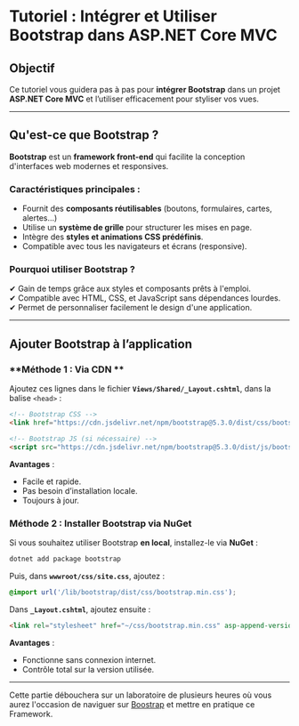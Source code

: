 # Tutoriel : Intégrer et Utiliser Bootstrap dans ASP.NET Core MVC

## Objectif
Ce tutoriel vous guidera pas à pas pour **intégrer Bootstrap** dans un projet **ASP.NET Core MVC** et l’utiliser efficacement pour styliser vos vues.

---

## Qu'est-ce que Bootstrap ?
**Bootstrap** est un **framework front-end** qui facilite la conception d'interfaces web modernes et responsives.

### **Caractéristiques principales :**
- Fournit des **composants réutilisables** (boutons, formulaires, cartes, alertes...)
- Utilise un **système de grille** pour structurer les mises en page.
- Intègre des **styles et animations CSS prédéfinis**.
- Compatible avec tous les navigateurs et écrans (responsive).

### **Pourquoi utiliser Bootstrap ?**
✔ Gain de temps grâce aux styles et composants prêts à l'emploi.  
✔ Compatible avec HTML, CSS, et JavaScript sans dépendances lourdes.  
✔ Permet de personnaliser facilement le design d'une application.  

---

## Ajouter Bootstrap à l’application

### **Méthode 1 : Via CDN **
Ajoutez ces lignes dans le fichier **`Views/Shared/_Layout.cshtml`**, dans la balise `<head>` :

```html
<!-- Bootstrap CSS -->
<link href="https://cdn.jsdelivr.net/npm/bootstrap@5.3.0/dist/css/bootstrap.min.css" rel="stylesheet">

<!-- Bootstrap JS (si nécessaire) -->
<script src="https://cdn.jsdelivr.net/npm/bootstrap@5.3.0/dist/js/bootstrap.bundle.min.js"></script>
```

 **Avantages** :
- Facile et rapide.
- Pas besoin d’installation locale.
- Toujours à jour.

### **Méthode 2 : Installer Bootstrap via NuGet**
Si vous souhaitez utiliser Bootstrap **en local**, installez-le via **NuGet** :

```sh
dotnet add package bootstrap
```

Puis, dans **`wwwroot/css/site.css`**, ajoutez :

```css
@import url('/lib/bootstrap/dist/css/bootstrap.min.css');
```

Dans **`_Layout.cshtml`**, ajoutez ensuite :

```html
<link rel="stylesheet" href="~/css/bootstrap.min.css" asp-append-version="true">
```

 **Avantages** :
- Fonctionne sans connexion internet.
- Contrôle total sur la version utilisée.

---

Cette partie débouchera sur un laboratoire de plusieurs heures où vous aurez l'occasion de naviguer sur [Boostrap](https://getbootstrap.com/) et mettre en pratique ce Framework.
